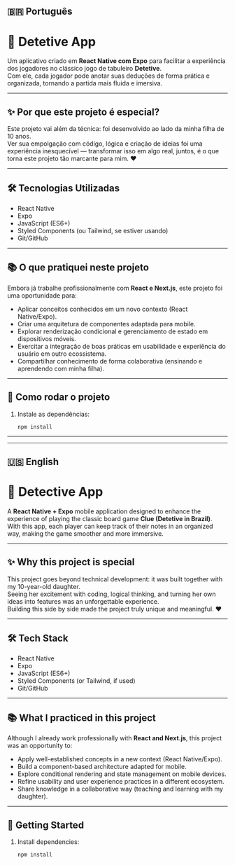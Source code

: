 ## 🇧🇷 Português
# 🎲 Detetive App

Um aplicativo criado em **React Native com Expo** para facilitar a experiência dos jogadores no clássico jogo de tabuleiro **Detetive**.  
Com ele, cada jogador pode anotar suas deduções de forma prática e organizada, tornando a partida mais fluida e imersiva.  

---

## ✨ Por que este projeto é especial?

Este projeto vai além da técnica: foi desenvolvido ao lado da minha filha de 10 anos.  
Ver sua empolgação com código, lógica e criação de ideias foi uma experiência inesquecível — transformar isso em algo real, juntos, é o que torna este projeto tão marcante para mim. ❤️  

---

## 🛠️ Tecnologias Utilizadas

- React Native  
- Expo  
- JavaScript (ES6+)  
- Styled Components (ou Tailwind, se estiver usando)  
- Git/GitHub  

---

## 📚 O que pratiquei neste projeto

Embora já trabalhe profissionalmente com **React e Next.js**, este projeto foi uma oportunidade para:  

- Aplicar conceitos conhecidos em um novo contexto (React Native/Expo).  
- Criar uma arquitetura de componentes adaptada para mobile.  
- Explorar renderização condicional e gerenciamento de estado em dispositivos móveis.  
- Exercitar a integração de boas práticas em usabilidade e experiência do usuário em outro ecossistema.  
- Compartilhar conhecimento de forma colaborativa (ensinando e aprendendo com minha filha).  

---

## 🚀 Como rodar o projeto

1. Instale as dependências:

   ```bash
   npm install


---
---

## 🇺🇸 English
# 🎲 Detective App

A **React Native + Expo** mobile application designed to enhance the experience of playing the classic board game **Clue (Detetive in Brazil)**.  
With this app, each player can keep track of their notes in an organized way, making the game smoother and more immersive.  

---

## ✨ Why this project is special

This project goes beyond technical development: it was built together with my 10-year-old daughter.  
Seeing her excitement with coding, logical thinking, and turning her own ideas into features was an unforgettable experience.  
Building this side by side made the project truly unique and meaningful. ❤️  

---

## 🛠️ Tech Stack

- React Native  
- Expo  
- JavaScript (ES6+)  
- Styled Components (or Tailwind, if used)  
- Git/GitHub  

---

## 📚 What I practiced in this project

Although I already work professionally with **React and Next.js**, this project was an opportunity to:  

- Apply well-established concepts in a new context (React Native/Expo).  
- Build a component-based architecture adapted for mobile.  
- Explore conditional rendering and state management on mobile devices.  
- Refine usability and user experience practices in a different ecosystem.  
- Share knowledge in a collaborative way (teaching and learning with my daughter).  

---

## 🚀 Getting Started

1. Install dependencies:

   ```bash
   npm install
